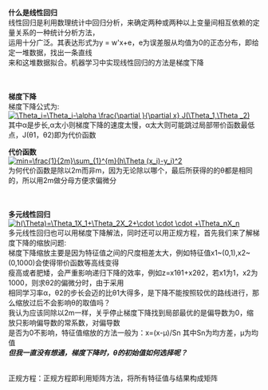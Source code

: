 
**什么是线性回归**<br>
线性回归是利用数理统计中回归分析，来确定两种或两种以上变量间相互依赖的定量关系的一种统计分析方法，<br>
运用十分广泛。其表达形式为y = w'x+e，e为误差服从均值为0的正态分布，即给定一堆数据，找出一条直线<br>
来和这堆数据拟合。机器学习中实现线性回归的方法是梯度下降<br><br><br>

**梯度下降**<br>
梯度下降公式为:<br>
<a href="https://www.codecogs.com/eqnedit.php?latex=\Theta_i=\Theta_i-\alpha&space;\frac{\partial&space;}{\partial&space;x}&space;J(\Theta_1,\Theta&space;_2)" target="_blank"><img src="https://latex.codecogs.com/gif.latex?\Theta_i=\Theta_i-\alpha&space;\frac{\partial&space;}{\partial&space;x}&space;J(\Theta_1,\Theta&space;_2)" title="\Theta_i=\Theta_i-\alpha \frac{\partial }{\partial x} J(\Theta_1,\Theta _2)" /></a>
 <br>
 其中α是步长,α太小则梯度下降的速度太慢，α太大则可能跳过局部带价函数最低点，J(θ1，θ2)即为代价函数<br>
 
 **代价函数**<br>
 <a href="https://www.codecogs.com/eqnedit.php?latex=min=\frac{1}{2m}\sum_{1}^{m}(h\Theta&space;(x_i)-y_i)^2" target="_blank"><img src="https://latex.codecogs.com/gif.latex?min=\frac{1}{2m}\sum_{1}^{m}(h\Theta&space;(x_i)-y_i)^2" title="min=\frac{1}{2m}\sum_{1}^{m}(h\Theta (x_i)-y_i)^2" /></a>
<br>为何代价函数是除以2m而非m，因为无论除以哪个，最后所获得的的θ都是相同的，所以用2m做分母方便求偏微分<br><br><br>

**多元线性回归**<br>
<a href="https://www.codecogs.com/eqnedit.php?latex=h(\Theta)=\Theta_1X_1&plus;\Theta_2X_2&plus;\cdot&space;\cdot&space;\cdot&space;&plus;\Theta_nX_n" target="_blank"><img src="https://latex.codecogs.com/gif.latex?h(\Theta)=\Theta_1X_1&plus;\Theta_2X_2&plus;\cdot&space;\cdot&space;\cdot&space;&plus;\Theta_nX_n" title="h(\Theta)=\Theta_1X_1+\Theta_2X_2+\cdot \cdot \cdot +\Theta_nX_n" /></a><br>
多元线性回归也可以用梯度下降解法，同时还可以用正规方程，首先我们来了解梯度下降的缩放问题:<br>
梯度下降缩放主要是因为特征值之间的尺度相差太大，例如特征值x1~(0,1),x2~(0,1000)会使得带价函数等高线变得<br>
瘦高或者肥矮，会严重影响递归下降的效率，例如z=x1θ1+x2θ2，若x1为1，x2为1000，则求θ2的偏微分时，由于采用<br>
相同学习率α，θ2的步长会迈的比θ1大得多，是下降不能按照较优的路线进行，那么缩放过后不会影响θ的取值吗？<br>
我认为应该同除以2m一样，关乎停止梯度下降找到局部最优的是偏导数为0，缩放只影响偏导数的常系数，对偏导数<br>
是否为0不影响，特征值缩放的方法一般为：x=(x-μ)/Sn  其中Sn为均方差，μ为均值<br>
***但我一直没有想通，梯度下降时，θ的初始值如何选择呢？***
<br><br>

正规方程：正规方程即利用矩阵方法，将所有特征值与结果构成矩阵


